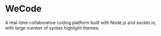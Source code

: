 # WeCode
A real-time collaborative coding platform built with Node.js and socket.io, with large number of syntax highlight themes.
